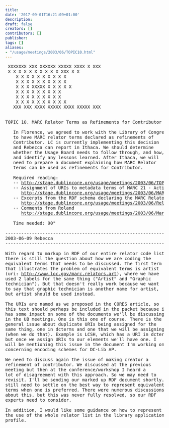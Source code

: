 ```yaml
---
title: 
date: '2017-09-01T16:21:09+01:00'
description: 
draft: false
creators: []
contributors: []
publisher: 
tags: []
aliases:
- "/usage/meetings/2003/06/TOPIC10.html"
---
```


<pre>
 XXXXXXX XXX XXXXXX XXXXX XXXX X XXX  
 X X X X X X X X X X XXX X X 
    X X X X X X X X X X 
    X X X X X X X X X X 
    X X X XXXXX X X X X X 
    X X X X X X X X X 
    X X X X X X X X X 
    X X X X X X X X X X 
   XXX XXX XXXX XXXXX XXXX XXXXX XXX  
                                                                
                                                                
TOPIC 10. MARC Relator Terms as Refinements for Contributor (Rebecca)

   In Florence, we agreed to work with the Library of Congress
   to have MARC relator terms declared as refinements of
   Contributor. LC is currently implementing this decision
   and Rebecca can report in Ithaca. We should determine
   whether the Usage Board needs to follow through, and how,
   and identify any lessons learned. After Ithaca, we will
   need to prepare a document explaining how MARC Relator
   terms can be used as refinements for Contributor.

   Required reading:
   -- <a href="http://stage.dublincore.org/usage/meetings/2003/06/TOPIC10.html">http://stage.dublincore.org/usage/meetings/2003/06/TOPIC10.html</a>
   -- Assignment of URIs to metadata terms of MARC 21 - Action plan
      <a href="http://stage.dublincore.org/usage/meetings/2003/06/MARC-URIs.html">http://stage.dublincore.org/usage/meetings/2003/06/MARC-URIs.html</a>
   -- Excerpts from the RDF schema declaring the MARC Relator terms
      <a href="http://stage.dublincore.org/usage/meetings/2003/06/Relator-excerpts-rdfxml.txt">http://stage.dublincore.org/usage/meetings/2003/06/Relator-excerpts-rdfxml.txt</a>
   -- Comments from Roland
      <a href="http://stage.dublincore.org/usage/meetings/2003/06/Marc-relators-in-rdf.txt">http://stage.dublincore.org/usage/meetings/2003/06/Marc-relators-in-rdf.txt</a>

   Time needed: 90"

------------------------------------------------------------------------
2003-06-09 Rebecca
------------------------------------------------------------------------

With regard to markup in RDF of our entire relator code list:
there is still the question about how we are coding the
equivalent terms that needs to be discussed. The first term
that illustrates the problem of equivalent terms is artist
(uri: <a href="http://www.loc.gov/marc.relators.art">http://www.loc.gov/marc.relators.art</a>), where we have
used 2 labels for the same thing ("Artist" and "Graphic
technician"). But that doesn't really work because we want
to say that graphic technician is another name for artist,
but artist should be used instead.

The URIs are named as we proposed in the CORES article, so
this text should perhaps be included in the packet because it
has some impact on some of the documents we'll be discussing
in the UB meetings. One is this one of course. There is the
general issue about duplicate URIs being assigned for the
same thing, one in dcterms and one that we will be assigning
(when we do that). Example is LCSH, which has a URI in dcterms
but once we assign URIs to our elements we'll have one. I
will be mentioning this issue in the document I'm working on
concerning encoding schemes for DC-Lib AP.

We need to discuss again the issue of making creator a
refinement of contributor. We discussed at the previous
meeting but then at the conference/workshop I heard a
lot of disagreement with this approach. So we may need to
revisit. I'll be sending our marked up RDF document shortly. We
still need to settle on the best way to represent equivalent
terms when one is preferred. There were numerous discussions
about this, but this was never fully resolved, so our RDF
experts need to consider. 

In addition, I would like some guidance on how to represent
the use of the whole relator list in the library application
profile.

</pre>
